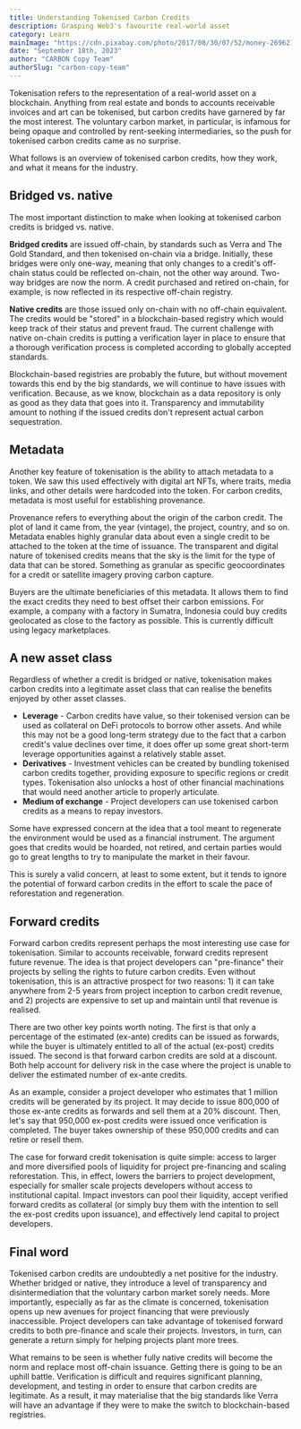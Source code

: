 ```yaml
---
title: Understanding Tokenised Carbon Credits
description: Grasping Web3's favourite real-world asset
category: Learn
mainImage: "https://cdn.pixabay.com/photo/2017/08/30/07/52/money-2696219_1280.jpg"
date: "September 18th, 2023"
author: "CARBON Copy Team"
authorSlug: "carbon-copy-team"
---
```


Tokenisation refers to the representation of a real-world asset on a blockchain. Anything from real estate and bonds to accounts receivable invoices and art can be tokenised, but carbon credits have garnered by far the most interest. The voluntary carbon market, in particular, is infamous for being opaque and controlled by rent-seeking intermediaries, so the push for tokenised carbon credits came as no surprise.

What follows is an overview of tokenised carbon credits, how they work, and what it means for the industry.

## Bridged vs. native

The most important distinction to make when looking at tokenised carbon credits is bridged vs. native.

**Bridged credits** are issued off-chain, by standards such as Verra and The Gold Standard, and then tokenised on-chain via a bridge. Initially, these bridges were only one-way, meaning that only changes to a credit's off-chain status could be reflected on-chain, not the other way around. Two-way bridges are now the norm. A credit purchased and retired on-chain, for example, is now reflected in its respective off-chain registry.

**Native credits** are those issued only on-chain with no off-chain equivalent. The credits would be "stored" in a blockchain-based registry which would keep track of their status and prevent fraud. The current challenge with native on-chain credits is putting a verification layer in place to ensure that a thorough verification process is completed according to globally accepted standards.

Blockchain-based registries are probably the future, but without movement towards this end by the big standards, we will continue to have issues with verification. Because, as we know, blockchain as a data repository is only as good as they data that goes into it. Transparency and immutability amount to nothing if the issued credits don't represent actual carbon sequestration.

## Metadata

Another key feature of tokenisation is the ability to attach metadata to a token. We saw this used effectively with digital art NFTs, where traits, media links, and other details were hardcoded into the token. For carbon credits, metadata is most useful for establishing provenance.

Provenance refers to everything about the origin of the carbon credit. The plot of land it came from, the year (vintage), the project, country, and so on. Metadata enables highly granular data about even a single credit to be attached to the token at the time of issuance. The transparent and digital nature of tokenised credits means that the sky is the limit for the type of data that can be stored. Something as granular as specific geocoordinates for a credit or satellite imagery proving carbon capture.

Buyers are the ultimate beneficiaries of this metadata. It allows them to find the exact credits they need to best offset their carbon emissions. For example, a company with a factory in Sumatra, Indonesia could buy credits geolocated as close to the factory as possible. This is currently difficult using legacy marketplaces.

## A new asset class

Regardless of whether a credit is bridged or native, tokenisation makes carbon credits into a legitimate asset class that can realise the benefits enjoyed by other asset classes.

- **Leverage** - Carbon credits have value, so their tokenised version can be used as collateral on DeFi protocols to borrow other assets. And while this may not be a good long-term strategy due to the fact that a carbon credit's value declines over time, it does offer up some great short-term leverage opportunities against a relatively stable asset.
- **Derivatives** - Investment vehicles can be created by bundling tokenised carbon credits together, providing exposure to specific regions or credit types. Tokenisation also unlocks a host of other financial machinations that would need another article to properly articulate.
- **Medium of exchange** - Project developers can use tokenised carbon credits as a means to repay investors.

Some have expressed concern at the idea that a tool meant to regenerate the environment would be used as a financial instrument. The argument goes that credits would be hoarded, not retired, and certain parties would go to great lengths to try to manipulate the market in their favour.

This is surely a valid concern, at least to some extent, but it tends to ignore the potential of forward carbon credits in the effort to scale the pace of reforestation and regeneration.

## Forward credits

Forward carbon credits represent perhaps the most interesting use case for tokenisation. Similar to accounts receivable, forward credits represent future revenue. The idea is that project developers can "pre-finance" their projects by selling the rights to future carbon credits. Even without tokenisation, this is an attractive prospect for two reasons: 1) it can take anywhere from 2-5 years from project inception to carbon credit revenue, and 2) projects are expensive to set up and maintain until that revenue is realised.

There are two other key points worth noting. The first is that only a percentage of the estimated (ex-ante) credits can be issued as forwards, while the buyer is ultimately entitled to all of the actual (ex-post) credits issued. The second is that forward carbon credits are sold at a discount. Both help account for delivery risk in the case where the project is unable to deliver the estimated number of ex-ante credits.

As an example, consider a project developer who estimates that 1 million credits will be generated by its project. It may decide to issue 800,000 of those ex-ante credits as forwards and sell them at a 20% discount. Then, let's say that 950,000 ex-post credits were issued once verification is completed. The buyer takes ownership of these 950,000 credits and can retire or resell them.

The case for forward credit tokenisation is quite simple: access to larger and more diversified pools of liquidity for project pre-financing and scaling reforestation. This, in effect, lowers the barriers to project development, especially for smaller scale projects developers without access to institutional capital. Impact investors can pool their liquidity, accept verified forward credits as collateral (or simply buy them with the intention to sell the ex-post credits upon issuance), and effectively lend capital to project developers.

## Final word

Tokenised carbon credits are undoubtedly a net positive for the industry. Whether bridged or native, they introduce a level of transparency and disintermediation that the voluntary carbon market sorely needs. More importantly, especially as far as the climate is concerned, tokenisation opens up new avenues for project financing that were previously inaccessible. Project developers can take advantage of tokenised forward credits to both pre-finance and scale their projects. Investors, in turn, can generate a return simply for helping projects plant more trees.

What remains to be seen is whether fully native credits will become the norm and replace most off-chain issuance. Getting there is going to be an uphill battle. Verification is difficult and requires significant planning, development, and testing in order to ensure that carbon credits are legitimate. As a result, it may materialise that the big standards like Verra will have an advantage if they were to make the switch to blockchain-based registries.
